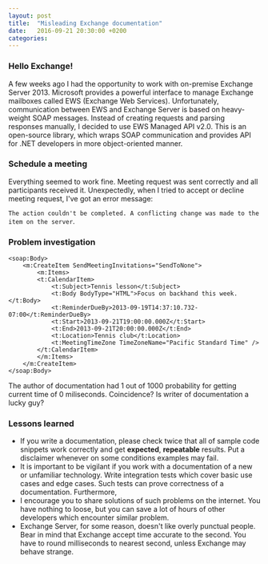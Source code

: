 ```yaml
---
layout: post
title:  "Misleading Exchange documentation"
date:   2016-09-21 20:30:00 +0200
categories: 
---
```


### Hello Exchange!

A few weeks ago I had the opportunity to work with on-premise Exchange Server 2013. Microsoft provides a powerful interface to manage Exchange mailboxes called EWS (Exchange Web Services). Unfortunately, communication between EWS and Exchange Server is based on heavy-weight SOAP messages. Instead of creating requests and parsing responses manually, I decided to use EWS Managed API v2.0. This is an open-source library, which wraps SOAP communication and provides API for .NET developers in more object-oriented manner. 

### Schedule a meeting

Everything seemed to work fine. Meeting request was sent correctly and all participants received it. Unexpectedly, when I tried to accept or decline meeting request, I've got an error message: 


`The action couldn't be completed. A conflicting change was made to the item on the server`.

### Problem investigation

<pre><code class="xml">&lt;soap:Body&gt;
    &lt;m:CreateItem SendMeetingInvitations="SendToNone"&gt;
        &lt;m:Items&gt;
        &lt;t:CalendarItem&gt;
            &lt;t:Subject&gt;Tennis lesson&lt;/t:Subject&gt;
            &lt;t:Body BodyType="HTML"&gt;Focus on backhand this week.&lt;/t:Body&gt;
            &lt;t:ReminderDueBy&gt;2013-09-19T14:37:10.732-07:00&lt;/t:ReminderDueBy&gt;
            &lt;t:Start&gt;2013-09-21T19:00:00.000Z&lt;/t:Start&gt;
            &lt;t:End&gt;2013-09-21T20:00:00.000Z&lt;/t:End&gt;
            &lt;t:Location&gt;Tennis club&lt;/t:Location&gt;
            &lt;t:MeetingTimeZone TimeZoneName="Pacific Standard Time" /&gt;
        &lt;/t:CalendarItem&gt;
        &lt;/m:Items&gt;
    &lt;/m:CreateItem&gt;
&lt;/soap:Body&gt;
</code></pre>


The author of documentation had 1 out of 1000 probability for getting current time of 0 miliseconds. Coincidence? Is writer of documentation a lucky guy? 

### Lessons learned

* If you write a documentation, please check twice that all of sample code snippets work correctly and get **expected**, **repeatable** results. Put a disclaimer whenever on some conditions examples may fail.
* It is important to be vigilant if you work with a documentation of a new or unfamiliar technology. Write integration tests which cover basic use cases and edge cases. Such tests can prove correctness of a documentation. Furthermore, 
* I encourage you to share solutions of such problems on the internet. You have nothing to loose, but you can save a lot of hours of other developers which encounter similar problem.
* Exchange Server, for some reason, doesn't like overly punctual people. Bear in mind that Exchange accept time accurate to the second. You have to round milliseconds to nearest second, unless Exchange may behave strange.






